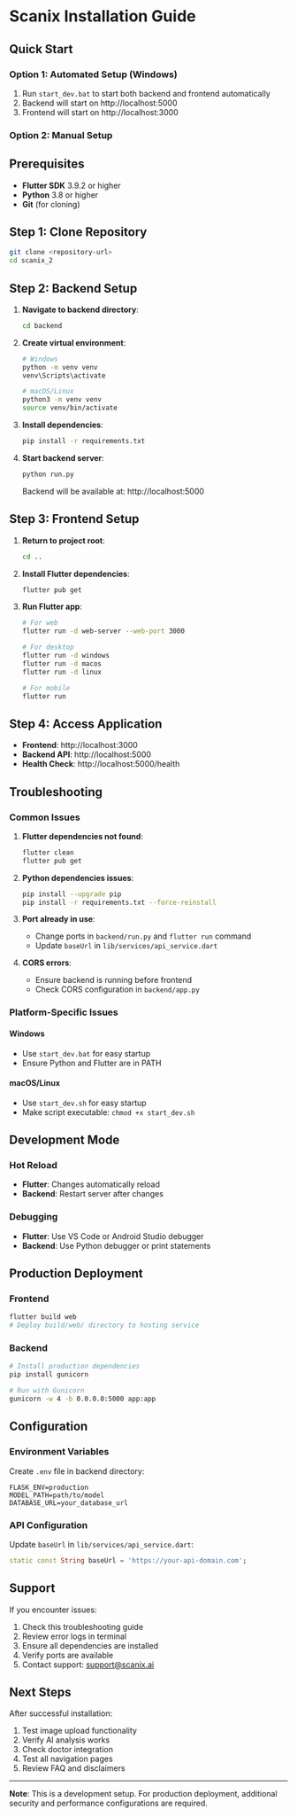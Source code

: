 # Scanix Installation Guide

## Quick Start

### Option 1: Automated Setup (Windows)
1. Run `start_dev.bat` to start both backend and frontend automatically
2. Backend will start on http://localhost:5000
3. Frontend will start on http://localhost:3000

### Option 2: Manual Setup

## Prerequisites

- **Flutter SDK** 3.9.2 or higher
- **Python** 3.8 or higher
- **Git** (for cloning)

## Step 1: Clone Repository
```bash
git clone <repository-url>
cd scanix_2
```

## Step 2: Backend Setup

1. **Navigate to backend directory**:
   ```bash
   cd backend
   ```

2. **Create virtual environment**:
   ```bash
   # Windows
   python -m venv venv
   venv\Scripts\activate
   
   # macOS/Linux
   python3 -m venv venv
   source venv/bin/activate
   ```

3. **Install dependencies**:
   ```bash
   pip install -r requirements.txt
   ```

4. **Start backend server**:
   ```bash
   python run.py
   ```
   
   Backend will be available at: http://localhost:5000

## Step 3: Frontend Setup

1. **Return to project root**:
   ```bash
   cd ..
   ```

2. **Install Flutter dependencies**:
   ```bash
   flutter pub get
   ```

3. **Run Flutter app**:
   ```bash
   # For web
   flutter run -d web-server --web-port 3000
   
   # For desktop
   flutter run -d windows
   flutter run -d macos
   flutter run -d linux
   
   # For mobile
   flutter run
   ```

## Step 4: Access Application

- **Frontend**: http://localhost:3000
- **Backend API**: http://localhost:5000
- **Health Check**: http://localhost:5000/health

## Troubleshooting

### Common Issues

1. **Flutter dependencies not found**:
   ```bash
   flutter clean
   flutter pub get
   ```

2. **Python dependencies issues**:
   ```bash
   pip install --upgrade pip
   pip install -r requirements.txt --force-reinstall
   ```

3. **Port already in use**:
   - Change ports in `backend/run.py` and `flutter run` command
   - Update `baseUrl` in `lib/services/api_service.dart`

4. **CORS errors**:
   - Ensure backend is running before frontend
   - Check CORS configuration in `backend/app.py`

### Platform-Specific Issues

#### Windows
- Use `start_dev.bat` for easy startup
- Ensure Python and Flutter are in PATH

#### macOS/Linux
- Use `start_dev.sh` for easy startup
- Make script executable: `chmod +x start_dev.sh`

## Development Mode

### Hot Reload
- **Flutter**: Changes automatically reload
- **Backend**: Restart server after changes

### Debugging
- **Flutter**: Use VS Code or Android Studio debugger
- **Backend**: Use Python debugger or print statements

## Production Deployment

### Frontend
```bash
flutter build web
# Deploy build/web/ directory to hosting service
```

### Backend
```bash
# Install production dependencies
pip install gunicorn

# Run with Gunicorn
gunicorn -w 4 -b 0.0.0.0:5000 app:app
```

## Configuration

### Environment Variables
Create `.env` file in backend directory:
```
FLASK_ENV=production
MODEL_PATH=path/to/model
DATABASE_URL=your_database_url
```

### API Configuration
Update `baseUrl` in `lib/services/api_service.dart`:
```dart
static const String baseUrl = 'https://your-api-domain.com';
```

## Support

If you encounter issues:
1. Check this troubleshooting guide
2. Review error logs in terminal
3. Ensure all dependencies are installed
4. Verify ports are available
5. Contact support: support@scanix.ai

## Next Steps

After successful installation:
1. Test image upload functionality
2. Verify AI analysis works
3. Check doctor integration
4. Test all navigation pages
5. Review FAQ and disclaimers

---

**Note**: This is a development setup. For production deployment, additional security and performance configurations are required.
